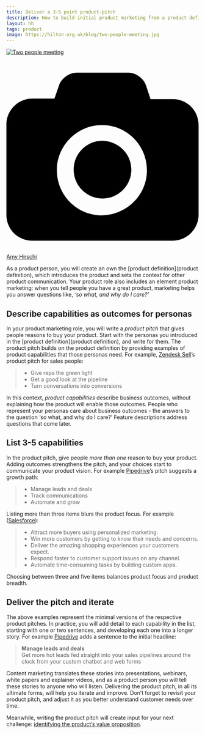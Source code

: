 ```yaml
---
title: Deliver a 3-5 point product-pitch
description: How to build initial product marketing from a product definition
layout: hh
tags: product
image: https://hilton.org.uk/blog/two-people-meeting.jpg
---
```


<!-- 
1. So what, and why do I care?
2. Build on the product definition
3. Describe business outcomes for product personas
4. List 3-5 capabilities
5. Deliver the pitch and iterate
-->

[![Two people meeting](two-people-meeting.jpg)](https://unsplash.com/photos/W7aXY5F2pBo)

<a class="unsplash" href="https://unsplash.com/photos/W7aXY5F2pBo" rel="noopener noreferrer" title="Photo by Amy Hirschi"><span><svg xmlns="http://www.w3.org/2000/svg" viewBox="0 0 32 32"><title>unsplash-logo</title><path d="M20.8 18.1c0 2.7-2.2 4.8-4.8 4.8s-4.8-2.1-4.8-4.8c0-2.7 2.2-4.8 4.8-4.8 2.7.1 4.8 2.2 4.8 4.8zm11.2-7.4v14.9c0 2.3-1.9 4.3-4.3 4.3h-23.4c-2.4 0-4.3-1.9-4.3-4.3v-15c0-2.3 1.9-4.3 4.3-4.3h3.7l.8-2.3c.4-1.1 1.7-2 2.9-2h8.6c1.2 0 2.5.9 2.9 2l.8 2.4h3.7c2.4 0 4.3 1.9 4.3 4.3zm-8.6 7.5c0-4.1-3.3-7.5-7.5-7.5-4.1 0-7.5 3.4-7.5 7.5s3.3 7.5 7.5 7.5c4.2-.1 7.5-3.4 7.5-7.5z"></path></svg></span><span>Amy Hirschi</span></a>

As a product person, you will create an own the [product definition](product definition), which introduces the product and sets the context for other product communication.
Your product role also includes an element product marketing:
when you tell people you have a great product, marketing helps you answer questions like, _‘so what, and why do I care?’_

## Describe capabilities as outcomes for personas

In your product marketing role, you will write a _product pitch_ that gives people reasons to buy your product.
Start with the personas you introduced in the [product definition](product definition), and write for them.
The product pitch builds on the product definition by providing examples of product capabilities that those personas need.
For example, [Zendesk Sell](https://www.zendesk.com/sell/)’s product pitch for sales people:

> * Give reps the green light
> * Get a good look at the pipeline
> * Turn conversations into conversions

In this context, _product capabilities_ describe business outcomes, without explaining how the product will enable those outcomes.
People who represent your personas care about business outcomes - the answers to the question ‘so what, and why do I care?’
Feature descriptions address questions that come later.

## List 3-5 capabilities

In the product pitch, give people _more than one_ reason to buy your product.
Adding outcomes strengthens the pitch, and your choices start to communicate your product vision.
For example [Pipedrive](https://www.pipedrive.com/)’s pitch suggests a growth path:

> * Manage leads and deals
> * Track communications
> * Automate and grow

Listing more than three items blurs the product focus.
For example ([Salesforce](https://www.salesforce.com/products/what-is-salesforce/)):

> * Attract more buyers using personalized marketing.
> * Win more customers by getting to know their needs and concerns.
> * Deliver the amazing shopping experiences your customers expect.
> * Respond faster to customer support issues on any channel.
> * Automate time-consuming tasks by building custom apps.

Choosing between three and five items balances product focus and product breadth.

## Deliver the pitch and iterate

The above examples represent the minimal versions of the respective product pitches.
In practice, you will add detail to each capability in the list, starting with one or two sentences, and developing each one into a longer story.
For example [Pipedrive](https://www.pipedrive.com/) adds a sentence to the initial headline:

> **Manage leads and deals**  
> Get more hot leads fed straight into your sales pipelines around the clock from your custom chatbot and web forms

Content marketing translates these stories into presentations, webinars, white papers and explainer videos, and as a product person you will tell these stories to anyone who will listen.
Delivering the product pitch, in all its ultimate forms, will help you iterate and improve.
Don’t forget to revisit your product pitch, and adjust it as you better understand customer needs over time.

Meanwhile, writing the product pitch will create input for your next challenge: 
[identifying the product’s value proposition](value-proposition).
